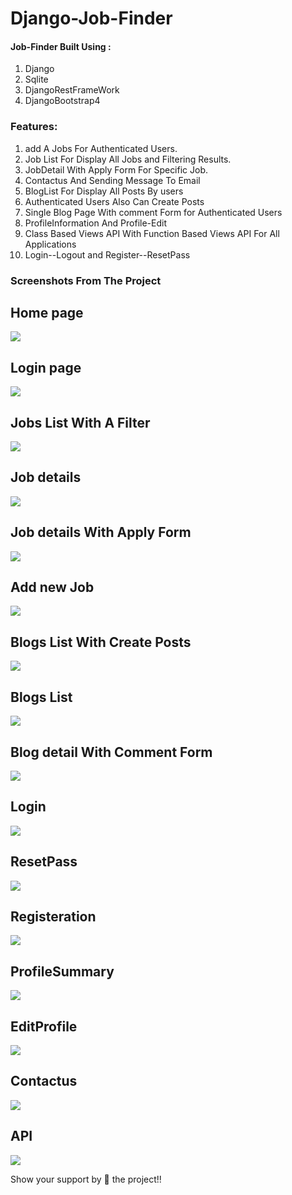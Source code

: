 # Django-Job-Finder





#### Job-Finder Built Using :

1. Django
2. Sqlite
3. DjangoRestFrameWork
4. DjangoBootstrap4


### Features:


1. add A Jobs For Authenticated Users.
2. Job List For Display All Jobs and Filtering Results.
3. JobDetail With Apply Form For Specific Job.
4. Contactus And Sending Message To Email
5. BlogList For Display All Posts By users
6. Authenticated Users Also Can Create Posts 
7. Single Blog Page With comment Form for Authenticated Users
8. ProfileInformation And Profile-Edit 
9. Class Based Views API With Function Based Views API For All Applications
10. Login--Logout and Register--ResetPass



### Screenshots From The Project

## Home page
<img src="screenshots/HomePage.jpg" >


## Login page
<img src="screenshots/loginpage.jpg" >

## Jobs List With A Filter
<img src="screenshots/joblist.jpg" >

## Job details 
<img src="screenshots/jobdetail.jpg" >

## Job details With Apply Form

<img src="screenshots/Job-detail_apply.jpg" >


## Add new Job
<img src="screenshots/addjob.jpg" >


## Blogs List With Create Posts
<img src="screenshots/blogspage.jpg" >

## Blogs List
<img src="screenshots/bloglist.jpg" >


## Blog detail With Comment Form
<img src="screenshots/leavecomments.jpg" >

## Login
<img src="screenshots/login.jpg" >

## ResetPass
<img src="screenshots/resetpass.jpg" >

## Registeration
<img src="screenshots/Registeration.jpg" >

## ProfileSummary
<img src="screenshots/profileSummary.jpg" >

## EditProfile
<img src="screenshots/Edit_profile.jpg" >

## Contactus
<img src="screenshots/contactus.jpg" >

## API
<img src="screenshots/Jobsapi.jpg" >

 

Show your support by 🌟 the project!!
